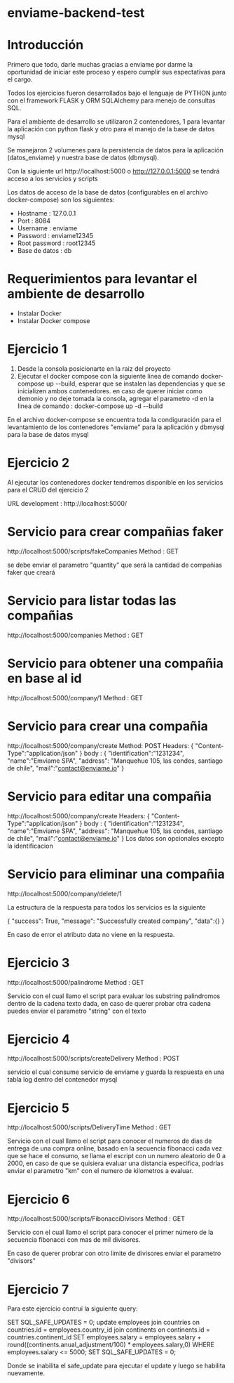 # enviame-backend-test
# Introducción
Primero que todo, darle muchas gracias a enviame por darme la oportunidad de iniciar este proceso y espero cumplir sus espectativas para el cargo.

Todos los ejercicios fueron desarrollados bajo el lenguaje de PYTHON junto con el framework FLASK y ORM SQLAlchemy para menejo de consultas SQL.

Para el ambiente de desarrollo se utilizaron 2 contenedores, 1 para levantar la aplicación con python flask y otro para el manejo de la base de datos mysql

Se manejaron 2 volumenes para la persistencia de datos para la aplicación (datos_enviame) y nuestra base de datos (dbmysql).

Con la siguiente url http://localhost:5000 o http://127.0.0.1:5000 se tendrá acceso a los servicios y scripts 

Los datos de acceso de la base de datos (configurables en el archivo docker-compose) son los siguientes:
* Hostname : 127.0.0.1
* Port : 8084
* Username : enviame
* Password : enviame12345
* Root password : root12345
* Base de datos : db



# Requerimientos para levantar el ambiente de desarrollo
* Instalar Docker
* Instalar Docker compose


# Ejercicio 1
1. Desde la consola posicionarte en la raiz del proyecto
2. Ejecutar el docker compose con la siguiente linea de comando docker-compose up --build, esperar que se instalen las dependencias y que se inicializen ambos contenedores. en caso de querer iniciar como demonio y no deje tomada la consola, agregar el parametro -d en la linea de comando : docker-compose up -d --build

En el archivo docker-compose se encuentra toda la condiguración para el levantamiento de los contenedores "enviame" para la aplicación y dbmysql para la base de datos mysql

# Ejercicio 2

Al ejecutar los contenedores docker tendremos disponible en los servicios para el CRUD del ejercicio 2

URL development : http://localhost:5000/

# Servicio para crear compañias faker
http://localhost:5000/scripts/fakeCompanies
Method : GET

se debe enviar el parametro "quantity" que será la cantidad de compañias faker que creará 

# Servicio para listar todas las compañias
http://localhost:5000/companies
Method : GET

# Servicio para obtener una compañia en base al id
http://localhost:5000/company/1
Method : GET

# Servicio para crear una compañia

http://localhost:5000/company/create
Method: POST
Headers: {
    "Content-Type":"application/json"
}
body : {
	"identification":"1231234",
	"name":"Emviame SPA",
	"address": "Manquehue 105, las condes, santiago de chile",
	"mail":"contact@enviame.io"
}

# Servicio para editar una compañia

http://localhost:5000/company/create
Headers: {
    "Content-Type":"application/json"
}
body : {
	"identification":"1231234",
	"name":"Emviame SPA",
	"address": "Manquehue 105, las condes, santiago de chile",
	"mail":"contact@enviame.io"
}
Los datos son opcionales excepto la identificacion

# Servicio para eliminar una compañia

http://localhost:5000/company/delete/1

La estructura de la respuesta para todos los servicios es la siguiente

{
    "success": True,
    "message": "Successfully created company",
    "data":{}
}

En caso de error el atributo data no viene en la respuesta.

# Ejercicio 3

http://localhost:5000/palindrome
Method : GET

Servicio con el cual llamo el script para evaluar los substring palindromos dentro de la cadena texto dada, en caso de querer probar otra cadena puedes enviar el parametro "string" con el texto

# Ejercicio 4

http://localhost:5000/scripts/createDelivery
Method : POST

servicio el cual consume servicio de enviame y guarda la respuesta en una tabla log dentro del contenedor mysql

# Ejercicio 5
http://localhost:5000/scripts/DeliveryTime
Method : GET

Servicio con el cual llamo el script para conocer el numeros de dias de entrega de una compra online, basado en la secuencia fibonacci
cada vez que se hace el consumo, se llama el escript con un numero aleatorio de 0 a 2000, en caso de que se quisiera evaluar una distancia especifica, podrías enviar el parametro "km" con el numero de kilometros a evaluar.

# Ejercicio 6
http://localhost:5000/scripts/FibonacciDivisors
Method : GET

Servicio con el cual llamo el script para conocer el primer número de la secuencia fibonacci con mas de mil divisores.

En caso de querer probrar con otro limite de divisores enviar el parametro "divisors"

# Ejercicio 7

Para este ejercicio contruí la siguiente query:

SET SQL_SAFE_UPDATES = 0;
update employees 
join countries on countries.id = employees.country_id
join continents on continents.id = countries.continent_id
SET employees.salary = employees.salary + round((continents.anual_adjustment/100) * employees.salary,0)
WHERE employees.salary <= 5000;
SET SQL_SAFE_UPDATES = 0;

Donde se inabilita el safe_update para ejecutar el update y luego se habilita nuevamente.
